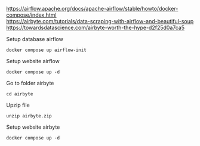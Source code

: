 https://airflow.apache.org/docs/apache-airflow/stable/howto/docker-compose/index.html
<br/>
https://airbyte.com/tutorials/data-scraping-with-airflow-and-beautiful-soup
<br/>
https://towardsdatascience.com/airbyte-worth-the-hype-d2f25d0a7ca5

Setup database airflow
```
docker compose up airflow-init
```

Setup website airflow
```
docker compose up -d
```

Go to folder airbyte
```
cd airbyte
```

Upzip file
```
unzip airbyte.zip
```

Setup website airbyte
```
docker compose up -d
```
